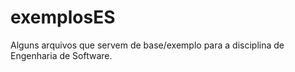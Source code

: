 # exemplosES
Alguns arquivos que servem de base/exemplo para a disciplina de Engenharia de Software.
